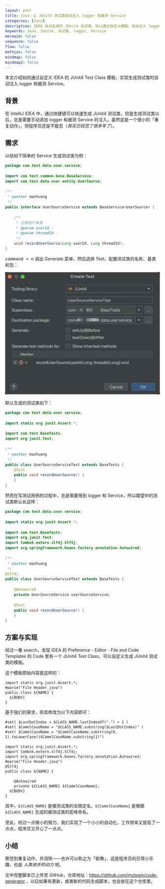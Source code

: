 ```yaml
---
layout: post
title: Java｜让 JUnit4 测试类自动注入 logger 和被测 Service
categories: [Java]
description: IDEA 自动生成的 JUnit4 测试类，可以通过自定义模板，自动注入 logger 和被测 Service。
keywords: Java, JUnit4, 测试类, logger, Service
mermaid: false
sequence: false
flow: false
mathjax: false
mindmap: false
mindmap2: false
---
```


本文介绍如何通过自定义 IDEA 的 JUnit4 Test Class 模板，实现生成测试类时自动注入 logger 和被测 Service。

## 背景

在 IntelliJ IDEA 中，通过快捷键可以快速生成 JUnit4 测试类，但是生成测试类以后，总是需要手动添加 logger 和被测 Service 的注入。虽然这是一个很小的「重复动作」，但程序员还是不能忍（*其实已经忍了很多年了*）。

## 需求

以给如下简单的 Service 生成测试类为例：

```java
package com.test.data.user.service;

import com.test.common.base.BaseService;
import com.test.data.user.entity.UserSource;

/**
 * @author mazhuang
 */
public interface UserSourceService extends BaseService<UserSource> {

    /**
     * 记录用户来源
     * @param userId -
     * @param threadId -
     */
    void recordUserSource(Long userId, Long threadId);
}
```

<kbd>command + n</kbd> 调出 Generate 菜单，然后选择 Test，配置测试类的名称、基类和包：

![](/images/posts/java/idea-generate-junit4-test-class.png)

默认生成的测试类如下：

```java
package com.test.data.user.service;

import static org.junit.Assert.*;

import com.test.BaseTests;
import org.junit.Test;

/**
 * @author mazhuang
 */
public class UserSourceServiceTest extends BaseTests {
    @Test
    public void recordUserSource() {
    }
}
```

然而在写测试用例的过程中，总是需要用到 logger 和 Service，所以期望中的测试类默认长这样：

```java
package com.test.data.user.service;

import static org.junit.Assert.*;

import com.test.BaseTests;
import org.junit.Test;
import lombok.extern.slf4j.Slf4j;
import org.springframework.beans.factory.annotation.Autowired;

/**
 * @author mazhuang
 */
@Slf4j
public class UserSourceServiceTest extends BaseTests {

    @Autowired
    private UserSourceService userSourceService;

    @Test
    public void recordUserSource() {
    }
}
```

## 方案与实现

经过一番 search，发现 IDEA 的 Preference - Editor - File and Code Templates 的 Code 里有一个 JUnit4 Test Class，可以自定义生成 JUnit4 测试类的模板。

这个模板原始内容是这样的：

```velocity
import static org.junit.Assert.*;
#parse("File Header.java")
public class ${NAME} {
  ${BODY}
}
```

基于我们的需求，将其修改为以下内容即可：

```velocity
#set( $LastDotIndex = $CLASS_NAME.lastIndexOf(".") + 1 )
#set( $CamelCaseName = "$CLASS_NAME.substring($LastDotIndex)" )
#set( $CamelCaseName = "$CamelCaseName.substring(0, 1).toLowerCase()$CamelCaseName.substring(1)")

import static org.junit.Assert.*;
import lombok.extern.slf4j.Slf4j;
import org.springframework.beans.factory.annotation.Autowired;
#parse("File Header.java")
@Slf4j
public class ${NAME} {

    @Autowired
    private ${CLASS_NAME} ${CamelCaseName};
  ${BODY}
}
```

其中，`${CLASS_NAME}` 是被测试类的全限定名，`${CamelCaseName}` 是根据 `${CLASS_NAME}` 生成的被测试类的驼峰命名。

至此，经过一点微小的努力，我们实现了一个小小的自动化，工作效率又提高了一点点，程序员又开心了一点点。

## 小结

察觉到重复动作，并消除——也许可以称之为「偷懒」，这是程序员的日常小乐趣，也是 *人类进步的动力* 吧。

文中完整脚本已上传至 GitHub，仓库地址：<https://github.com/mzlogin/code-generator> ，以后如果有更新，或者新的代码生成脚本，也会放在这个仓库里。